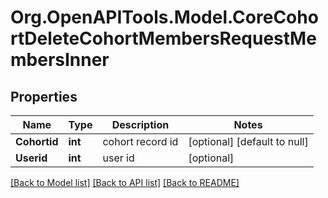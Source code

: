 # Org.OpenAPITools.Model.CoreCohortDeleteCohortMembersRequestMembersInner

## Properties

Name | Type | Description | Notes
------------ | ------------- | ------------- | -------------
**Cohortid** | **int** | cohort record id | [optional] [default to null]
**Userid** | **int** | user id | [optional] 

[[Back to Model list]](../README.md#documentation-for-models) [[Back to API list]](../README.md#documentation-for-api-endpoints) [[Back to README]](../README.md)

